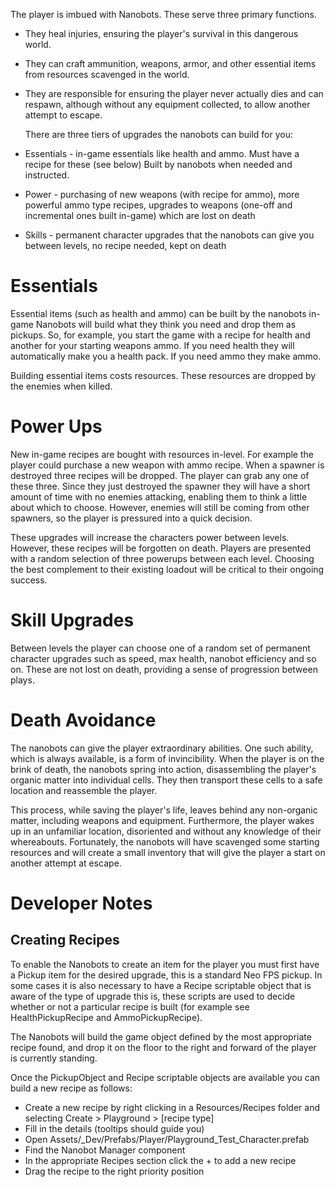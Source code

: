 The player is imbued with Nanobots. These serve three primary functions. 

* They heal injuries, ensuring the player's survival in this dangerous world. 
* They can craft ammunition, weapons, armor, and other essential items from resources scavenged in the world. 
* They are responsible for ensuring the player never actually dies and can respawn, although without any equipment collected, to allow another attempt to escape.

  There are three tiers of upgrades the nanobots can build for you:

* Essentials - in-game essentials like health and ammo. Must have a recipe for these (see below) Built by nanobots when needed and instructed.
* Power - purchasing of new weapons (with recipe for ammo), more powerful ammo type recipes, upgrades to weapons (one-off and incremental ones built in-game) which are lost on death
* Skills - permanent character upgrades that the nanobots can give you between levels, no recipe needed, kept on death

# Essentials

Essential items (such as health and ammo) can be built by the nanobots in-game Nanobots will build what they think you need and drop them as pickups. So, for example, you start the game with a recipe for health and another for your starting weapons ammo. If you need health they will automatically make you a health pack. If you need ammo they make ammo. 

Building essential items costs resources. These resources are dropped by the enemies when killed.

# Power Ups

New in-game recipes are bought with resources in-level. For example the player could purchase a new weapon with ammo recipe. When a spawner is destroyed three recipes will be dropped. The player can grab any one of these three. Since they just destroyed the spawner they will have a short amount of time with no enemies attacking, enabling them to think a little about which to choose. However, enemies will still be coming from other spawners, so the player is pressured into a quick decision. 

These upgrades will increase the characters power between levels. However, these recipes will be forgotten on death.  Players are presented with a random selection of three powerups between each level. Choosing the best complement to their existing loadout will be critical to their ongoing success.

# Skill Upgrades

Between levels the player can choose one of a random set of permanent character upgrades such as speed, max health, nanobot efficiency and so on. These are not lost on death, providing a sense of progression between plays.

# Death Avoidance

The nanobots can give the player extraordinary abilities. One such ability, which is always available, is a form of invincibility. When the player is on the brink of death, the nanobots spring into action, disassembling the player's organic matter into individual cells. They then transport these cells to a safe location and reassemble the player.

This process, while saving the player's life, leaves behind any non-organic matter, including weapons and equipment. Furthermore, the player wakes up in an unfamiliar location, disoriented and without any knowledge of their whereabouts. Fortunately, the nanobots will have scavenged some starting resources and will create a small inventory that will give the player a start on another attempt at escape.

# Developer Notes

## Creating Recipes

To enable the Nanobots to create an item for the player you must first have a Pickup item for the desired upgrade, this is a standard Neo FPS pickup. In some cases it is also necessary to have a Recipe scriptable object that is aware of the type of upgrade this is, these scripts are used to decide whether or not a particular recipe is built (for example see HealthPickupRecipe and AmmoPickupRecipe).

The Nanobots will build the game object defined by the most appropriate recipe found, and drop it on the floor to the right and forward of the player is currently standing.

Once the PickupObject and Recipe scriptable objects are available you can build a new recipe as follows:

* Create a new recipe by right clicking in a Resources/Recipes folder and selecting Create > Playground > [recipe type]
* Fill in the details (tooltips should guide you)
* Open Assets/_Dev/Prefabs/Player/Playground_Test_Character.prefab
* Find the Nanobot Manager component
* In the appropriate Recipes section click the + to add a new recipe
* Drag the recipe to the right priority position
